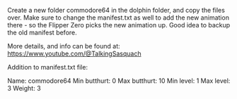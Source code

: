 Create a new folder commodore64 in the dolphin folder, and copy the files over.
Make sure to change the manifest.txt as well to add the new animation there - so the Flipper Zero picks the new animation up. Good idea to backup the old manifest before.

More details, and info can be found at: https://www.youtube.com/@TalkingSasquach

Addition to manifest.txt file:

Name: commodore64
Min butthurt: 0
Max butthurt: 10
Min level: 1
Max level: 3
Weight: 3
